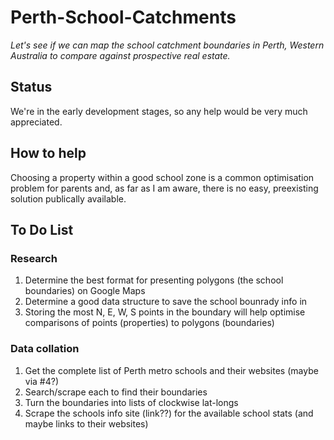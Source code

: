 # Perth-School-Catchments
_Let's see if we can map the school catchment boundaries in Perth, Western Australia to compare against prospective real estate._

## Status
We're in the early development stages, so any help would be very much appreciated.

## How to help
Choosing a property within a good school zone is a common optimisation problem for parents and, as far as I am aware, there is no easy, preexisting solution publically available.

## To Do List
### Research
1. Determine the best format for presenting polygons (the school boundaries) on Google Maps
2. Determine a good data structure to save the school bounrady info in
 1. Storing the most N, E, W, S points in the boundary will help optimise comparisons of points (properties) to polygons (boundaries)
### Data collation
1. Get the complete list of Perth metro schools and their websites (maybe via #4?)
2. Search/scrape each to find their boundaries
3. Turn the boundaries into lists of clockwise lat-longs
4. Scrape the schools info site (link??) for the available school stats (and maybe links to their websites)
